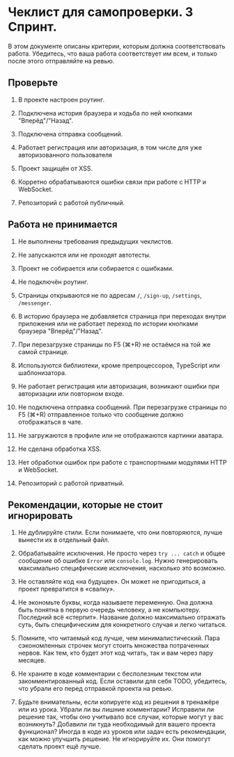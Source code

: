 # Чеклист для самопроверки. 3 Спринт.

В этом документе описаны критерии, которым должна соответствовать работа. Убедитесь, что ваша работа соответствует им всем, и только после этого отправляйте на ревью.

## Проверьте

1. В проекте настроен роутинг.

1. Подключена история браузера и ходьба по ней кнопками "Вперёд"/"Назад".
2. Подключена отправка сообщений.
3. Работает регистрация или авторизация, в том числе для уже авторизованного пользователя
3. Проект защищён от XSS.
3. Корретно обрабатываются ошибки связи при работе с HTTP и WebSocket.
4. Репозиторий с работой публичный.

## Работа не принимается
1. Не выполнены требования предыдущих чеклистов.

1. Не запускаются или не проходят автотесты.
2. Проект не собирается или собирается с ошибками.
1. Не подключён роутинг. 
1. Страницы открываются не по адресам `/`, `/sign-up`, `/settings`, `/messenger`.
1. В историю браузера не добавляется страница при переходах внутри приложения или не работает переход по истории кнопками браузера "Вперёд"/"Назад".
1. При перезагрузке страницы по F5 (⌘+R) не остаёмся на той же самой странице.
3. Используются библиотеки, кроме препроцессоров, TypeScript или шаблонизатора.
3. Не работает регистрация или авторизация, возникают ошибки при авторизации или повторном входе.
4. Не подключена отправка сообщений. При перезагрузке страницы по F5 (⌘+R) отправленное только что сообщение должно отображаться в чате.
1. Не загружаются в профиле или не отображаются картинки аватара.
5. Не сделана обработка XSS.
5. Нет обработки ошибок при работе с транспортными модулями HTTP и WebSocket.
6. Репозиторий с работой приватный.

## Рекомендации, которые не стоит игнорировать
1. Не дублируйте стили. Если понимаете, что они повторяются, лучше вынести их в отдельный файл.

1. Обрабатывайте исключения. Не просто через `try ... catch` и общее сообщение об ошибке `Error` или `console.log`. Нужно генерировать максимально специфические исключения, насколько это возможно.
2. Не оставляйте код «на будущее». Он может не пригодиться, а проект превратится в «свалку».
2. Не экономьте буквы, когда называете переменную. Она должна быть понятна в первую очередь человеку, а не компьютеру. Последний всё «стерпит». Название должно максимально отражать суть, быть специфическим для конкретного случая и легко читаться.
4. Помните, что читаемый код лучше, чем минималистический. Пара сэкономленных строчек могут стоить множества потраченных нервов. Как тем, кто будет этот код читать, так и вам через пару месяцев.
4. Не храните в коде комментарии с бесполезным текстом или закомментированный код. Если оставили для себя TODO, убедитесь, что убрали его перед отправкой проекта на ревью.
11. Будьте внимательны, если копируете код из решения в тренажёре или из урока. Убрали ли вы лишние комментарии? Исправили ли решение так, чтобы оно учитывало все случаи, которые могут у вас возникнуть? Добавили ли туда необходимый для вашего проекта функционал? Иногда в коде из уроков или задач есть рекомендации, как можно улучшить решение. Не игнорируйте их. Они помогут сделать проект ещё лучше.
